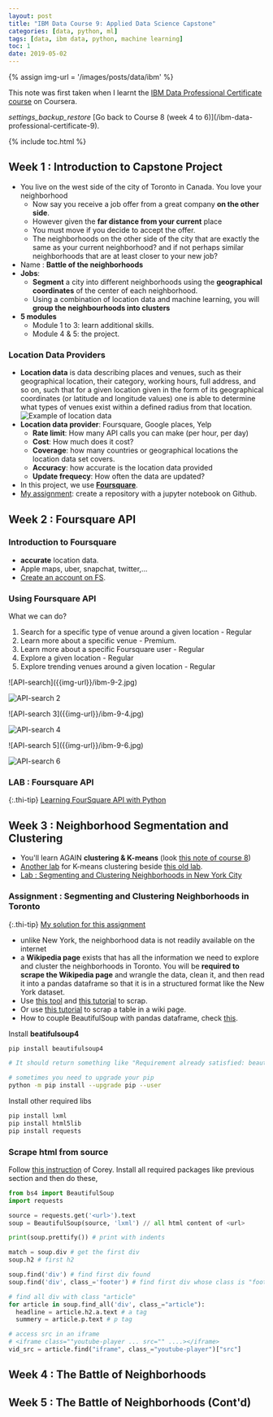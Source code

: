 ```yaml
---
layout: post
title: "IBM Data Course 9: Applied Data Science Capstone"
categories: [data, python, ml]
tags: [data, ibm data, python, machine learning]
toc: 1
date: 2019-05-02
---
```


{% assign img-url = '/images/posts/data/ibm' %}

This note was first taken when I learnt the [IBM Data Professional Certificate course](https://www.coursera.org/specializations/ibm-data-science-professional-certificate) on Coursera.

<div class="see-again">
<i class="material-icons">settings_backup_restore</i>
<span markdown="1">
[Go back to Course 8 (week 4 to 6)](/ibm-data-professional-certificate-9).
</span>
</div>

{% include toc.html %}

## Week 1 : Introduction to Capstone Project

- You live on the west side of the city of Toronto in Canada. You love your neighborhood
  - Now say you receive a job offer from a great company **on the other side**. 
  - However given the **far distance from your current** place 
  - You must move if you decide to accept the offer. 
  - The neighborhoods on the other side of the city that are exactly the same as your current neighborhood? and if not perhaps similar neighborhoods that are at least closer to your new job? 
- Name : **Battle of the neighborhoods**
- **Jobs**:
  - **Segment** a city into different neighborhoods using the **geographical coordinates** of the center of each neighborhood.
  - Using a combination of location data and machine learning, you will **group the neighbourhoods into clusters**
- **5 modules**
  - Module 1 to 3: learn additional skills.
  - Module 4 & 5: the project.

### Location Data Providers

- **Location data** is data describing places and venues, such as their geographical location, their category, working hours, full address, and so on, such that for a given location given in the form of its geographical coordinates (or latitude and longitude values) one is able to determine what types of venues exist within a defined radius from that location.
  ![Example of location data]({{img-url}}/ibm-9-1.jpg)
- **Location data provider**: Foursquare, Google places, Yelp
  - **Rate limit**: How many API calls you can make (per hour, per day)
  - **Cost**: How much does it cost?
  - **Coverage**: how many countries or geographical locations the location data set covers. 
  - **Accuracy**: how accurate is the location data provided
  - **Update frequecy**: How often the data are updated?
- In this project, we use **[Foursquare](https://foursquare.com/)**.
- [My assignment](https://github.com/dinhanhthi/Coursera_Capstone): create a repository with a jupyter notebook on Github.

## Week 2 : Foursquare API

### Introduction to Foursquare

- **accurate** location data.
- Apple maps, uber, snapchat, twitter,...
- [Create an account on FS](https://foursquare.com/developers/).

### Using Foursquare API

What we can do?

1. Search for a specific type of venue around a given location - Regular
2. Learn more about a specific venue - Premium.
3. Learn more about a specific Foursquare user - Regular
4. Explore a given location - Regular
5. Explore trending venues around a given location - Regular

<div class="columns-2" markdown="1">
![API-search]({{img-url}}/ibm-9-2.jpg)

![API-search 2]({{img-url}}/ibm-9-3.jpg)
</div>

<div class="columns-2" markdown="1">
![API-search 3]({{img-url}}/ibm-9-4.jpg)

![API-search 4]({{img-url}}/ibm-9-5.jpg)
</div>

<div class="columns-2" markdown="1">
![API-search 5]({{img-url}}/ibm-9-6.jpg)

![API-search 6]({{img-url}}/ibm-9-7.jpg)
</div>

### LAB : Foursquare API

{:.thi-tip}
[Learning FourSquare API with Python]({{site.url}}{{site.baseurl}}/files/ibm/DP0701EN-2-2-1-Foursquare-API-py-v1.0)

## Week 3 : Neighborhood Segmentation and Clustering

- You'll learn AGAIN **clustering & K-means** (look [this note of course 8]({{site.url}}{{site.baseurl}}/ibm-data-professional-certificate-9#week-4-clustering))
- [Another lab]({{site.url}}{{site.baseurl}}/files/ibm/DP0701EN-3-3-1-Clustering-k-means-py-v1.0) for K-means clustering beside [this old lab]({{site.url}}{{site.baseurl}}/files/ibm/ML0101EN-Clus-K-Means-Customer-Seg-py-v1).
- [Lab : Segmenting and Clustering Neighborhoods in New York City]({{site.url}}{{site.baseurl}}/files/ibm/DP0701EN-3-3-2-Neighborhoods-New-York-py-v1.0)

### Assignment : Segmenting and Clustering Neighborhoods in Toronto

{:.thi-tip}
[My solution for this assignment]({{site.url}}{{site.baseurl}}/files/ibm/Neighborhoods_in_Toronto)

- unlike New York, the neighborhood data is not readily available on the internet
- a **Wikipedia page** exists that has all the information we need to explore and cluster the neighborhoods in Toronto. You will be **required to scrape the Wikipedia page** and wrangle the data, clean it, and then read it into a pandas dataframe so that it is in a structured format like the New York dataset.
- Use [this tool](https://beautiful-soup-4.readthedocs.io/en/latest/) and [this tutorial](https://www.youtube.com/watch?v=ng2o98k983k) to scrap.
- Or use [this tutorial](https://qxf2.com/blog/web-scraping-using-python/) to scrap a table in a wiki page.
- How to couple BeautifulSoup with pandas dataframe, check [this](https://stackoverflow.com/questions/50633050/scrape-tables-into-dataframe-with-beautifulsoup).

Install **beatifulsoup4**

~~~ bash
pip install beautifulsoup4

# It should return something like "Requirement already satisfied: beautifulsoup4 in c:\programdata\anaconda3\lib\site-packages (4.6.0)"

# sometimes you need to upgrade your pip
python -m pip install --upgrade pip --user
~~~

Install other required libs

~~~ bash
pip install lxml
pip install html5lib
pip install requests
~~~

### Scrape html from source

Follow [this instruction](https://www.youtube.com/watch?v=ng2o98k983k) of Corey. Install all required packages like previous section and then do these,

~~~ python
from bs4 import BeautifulSoup
import requests

source = requests.get('<url>').text
soup = BeautifulSoup(source, 'lxml') // all html content of <url>

print(soup.prettify()) # print with indents

match = soup.div # get the first div
soup.h2 # first h2

soup.find('div') # find first div found
soup.find('div', class_='footer') # find first div whose class is "footer"

# find all div with class "article"
for article in soup.find_all('div', class_="article"):
  headline = article.h2.a.text # a tag
  summery = article.p.text # p tag

# access src in an iframe
# <iframe class=""youtube-player ... src="" ....></iframe>
vid_src = article.find("iframe", class_="youtube-player")["src"]
~~~

## Week 4 : The Battle of Neighborhoods



## Week 5 : The Battle of Neighborhoods (Cont'd)

